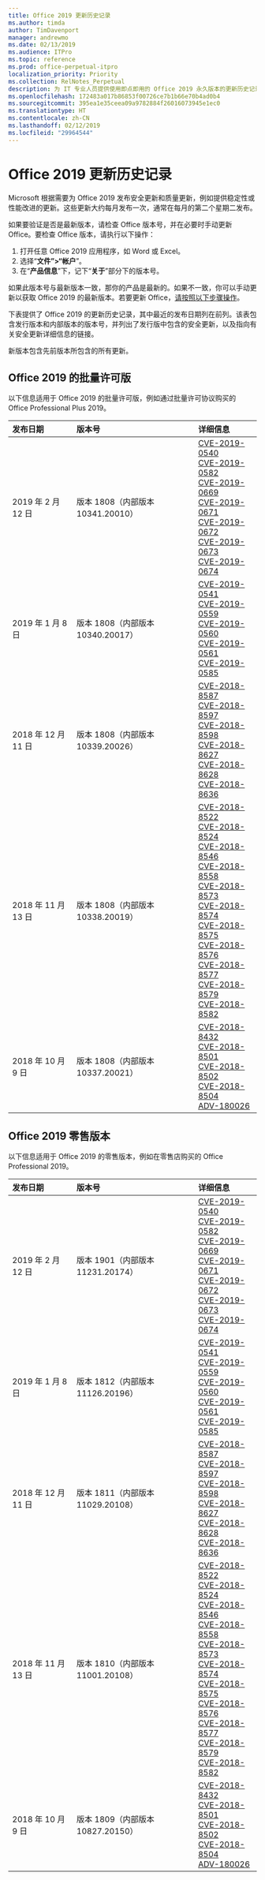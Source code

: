 ```yaml
---
title: Office 2019 更新历史记录
ms.author: timda
author: TimDavenport
manager: andrewmo
ms.date: 02/13/2019
ms.audience: ITPro
ms.topic: reference
ms.prod: office-perpetual-itpro
localization_priority: Priority
ms.collection: RelNotes_Perpetual
description: 为 IT 专业人员提供使用即点即用的 Office 2019 永久版本的更新历史记录
ms.openlocfilehash: 172483a017b86853f00726ce7b1b66e70b4ad0b4
ms.sourcegitcommit: 395ea1e35ceea09a9782884f26016073945e1ec0
ms.translationtype: HT
ms.contentlocale: zh-CN
ms.lasthandoff: 02/12/2019
ms.locfileid: "29964544"
---
```

# <a name="update-history-for-office-2019"></a>Office 2019 更新历史记录

Microsoft 根据需要为 Office 2019 发布安全更新和质量更新，例如提供稳定性或性能改进的更新。这些更新大约每月发布一次，通常在每月的第二个星期二发布。

如果要验证是否是最新版本，请检查 Office 版本号，并在必要时手动更新 Office。要检查 Office 版本，请执行以下操作：

  1.    打开任意 Office 2019 应用程序，如 Word 或 Excel。
  2.    选择“**文件”>“帐户**”。
  3.    在“**产品信息**”下，记下“**关于**”部分下的版本号。

如果此版本号与最新版本一致，那你的产品是最新的。如果不一致，你可以手动更新以获取 Office 2019 的最新版本。若要更新 Office，[请按照以下步骤操作](https://support.office.com/article/2ab296f3-7f03-43a2-8e50-46de917611c5)。


下表提供了 Office 2019 的更新历史记录，其中最近的发布日期列在前列。该表包含发行版本和内部版本的版本号，并列出了发行版中包含的安全更新，以及指向有关安全更新详细信息的链接。

新版本包含先前版本所包含的所有更新。

## <a name="volume-licensed-versions-of-office-2019"></a>Office 2019 的批量许可版
以下信息适用于 Office 2019 的批量许可版，例如通过批量许可协议购买的 Office Professional Plus 2019。

|**发布日期**|**版本号**|**详细信息**|
|:-----|:-----|:-----|
|2019 年 2 月 12 日   |版本 1808（内部版本 10341.20010）  |[CVE-2019-0540](https://portal.msrc.microsoft.com/zh-CN/security-guidance/advisory/CVE-2019-0540) <br/> [CVE-2019-0582](https://portal.msrc.microsoft.com/zh-CN/security-guidance/advisory/CVE-2019-0582) <br/> [CVE-2019-0669](https://portal.msrc.microsoft.com/zh-CN/security-guidance/advisory/CVE-2019-0669) <br/> [CVE-2019-0671](https://portal.msrc.microsoft.com/zh-CN/security-guidance/advisory/CVE-2019-0671) <br/> [CVE-2019-0672](https://portal.msrc.microsoft.com/zh-CN/security-guidance/advisory/CVE-2019-0672) <br/> [CVE-2019-0673](https://portal.msrc.microsoft.com/zh-CN/security-guidance/advisory/CVE-2019-0673) <br/> [CVE-2019-0674](https://portal.msrc.microsoft.com/zh-CN/security-guidance/advisory/CVE-2019-0674) <br/> |
|2019 年 1 月 8 日   |版本 1808（内部版本 10340.20017）  |[CVE-2019-0541](https://portal.msrc.microsoft.com/zh-CN/security-guidance/advisory/CVE-2019-0541) <br/> [CVE-2019-0559](https://portal.msrc.microsoft.com/zh-CN/security-guidance/advisory/CVE-2019-0559) <br/> [CVE-2019-0560](https://portal.msrc.microsoft.com/zh-CN/security-guidance/advisory/CVE-2019-0560) <br/> [CVE-2019-0561](https://portal.msrc.microsoft.com/zh-CN/security-guidance/advisory/CVE-2019-0561) <br/> [CVE-2019-0585](https://portal.msrc.microsoft.com/zh-CN/security-guidance/advisory/CVE-2019-0585) <br/> |
|2018 年 12 月 11 日   |版本 1808（内部版本 10339.20026）  |[CVE-2018-8587](https://portal.msrc.microsoft.com/zh-CN/security-guidance/advisory/CVE-2018-8587) <br/> [CVE-2018-8597](https://portal.msrc.microsoft.com/zh-CN/security-guidance/advisory/CVE-2018-8597) <br/> [CVE-2018-8598](https://portal.msrc.microsoft.com/zh-CN/security-guidance/advisory/CVE-2018-8598) <br/> [CVE-2018-8627](https://portal.msrc.microsoft.com/zh-CN/security-guidance/advisory/CVE-2018-8627) <br/> [CVE-2018-8628](https://portal.msrc.microsoft.com/zh-CN/security-guidance/advisory/CVE-2018-8628) <br/> [CVE-2018-8636](https://portal.msrc.microsoft.com/zh-CN/security-guidance/advisory/CVE-2018-8636) <br/>|
|2018 年 11 月 13 日   |版本 1808（内部版本 10338.20019）  |[CVE-2018-8522](https://portal.msrc.microsoft.com/zh-CN/security-guidance/advisory/CVE-2018-8522) <br/> [CVE-2018-8524](https://portal.msrc.microsoft.com/zh-CN/security-guidance/advisory/CVE-2018-8524) <br/> [CVE-2018-8546](https://portal.msrc.microsoft.com/zh-CN/security-guidance/advisory/CVE-2018-8546) <br/> [CVE-2018-8558](https://portal.msrc.microsoft.com/zh-CN/security-guidance/advisory/CVE-2018-8558) <br/> [CVE-2018-8573](https://portal.msrc.microsoft.com/zh-CN/security-guidance/advisory/CVE-2018-8573) <br/> [CVE-2018-8574](https://portal.msrc.microsoft.com/zh-CN/security-guidance/advisory/CVE-2018-8574) <br/> [CVE-2018-8575](https://portal.msrc.microsoft.com/zh-CN/security-guidance/advisory/CVE-2018-8575) <br/> [CVE-2018-8576](https://portal.msrc.microsoft.com/zh-CN/security-guidance/advisory/CVE-2018-8576) <br/> [CVE-2018-8577](https://portal.msrc.microsoft.com/zh-CN/security-guidance/advisory/CVE-2018-8577) <br/> [CVE-2018-8579](https://portal.msrc.microsoft.com/zh-CN/security-guidance/advisory/CVE-2018-8579) <br/> [CVE-2018-8582](https://portal.msrc.microsoft.com/zh-CN/security-guidance/advisory/CVE-2018-8582) <br/>|
|2018 年 10 月 9 日   |版本 1808（内部版本 10337.20021）  |[CVE-2018-8432](https://portal.msrc.microsoft.com/zh-CN/security-guidance/advisory/CVE-2018-8432) <br/> [CVE-2018-8501](https://portal.msrc.microsoft.com/zh-CN/security-guidance/advisory/CVE-2018-8501) <br/> [CVE-2018-8502](https://portal.msrc.microsoft.com/zh-CN/security-guidance/advisory/CVE-2018-8502) <br/> [CVE-2018-8504](https://portal.msrc.microsoft.com/zh-CN/security-guidance/advisory/CVE-2018-8504) <br/> [ADV-180026](https://portal.msrc.microsoft.com/zh-CN/security-guidance/advisory/ADV180026) <br/>|

## <a name="retail-versions-of-office-2019"></a>Office 2019 零售版本
以下信息适用于 Office 2019 的零售版本，例如在零售店购买的 Office Professional 2019。

|**发布日期**|**版本号**|**详细信息**|
|:-----|:-----|:-----|
|2019 年 2 月 12 日   |版本 1901（内部版本 11231.20174）  |[CVE-2019-0540](https://portal.msrc.microsoft.com/zh-CN/security-guidance/advisory/CVE-2019-0540) <br/> [CVE-2019-0582](https://portal.msrc.microsoft.com/zh-CN/security-guidance/advisory/CVE-2019-0582) <br/> [CVE-2019-0669](https://portal.msrc.microsoft.com/zh-CN/security-guidance/advisory/CVE-2019-0669) <br/> [CVE-2019-0671](https://portal.msrc.microsoft.com/zh-CN/security-guidance/advisory/CVE-2019-0671) <br/> [CVE-2019-0672](https://portal.msrc.microsoft.com/zh-CN/security-guidance/advisory/CVE-2019-0672) <br/> [CVE-2019-0673](https://portal.msrc.microsoft.com/zh-CN/security-guidance/advisory/CVE-2019-0673) <br/> [CVE-2019-0674](https://portal.msrc.microsoft.com/zh-CN/security-guidance/advisory/CVE-2019-0674) <br/> |
|2019 年 1 月 8 日   |版本 1812（内部版本 11126.20196）  |[CVE-2019-0541](https://portal.msrc.microsoft.com/zh-CN/security-guidance/advisory/CVE-2019-0541) <br/> [CVE-2019-0559](https://portal.msrc.microsoft.com/zh-CN/security-guidance/advisory/CVE-2019-0559) <br/> [CVE-2019-0560](https://portal.msrc.microsoft.com/zh-CN/security-guidance/advisory/CVE-2019-0560) <br/> [CVE-2019-0561](https://portal.msrc.microsoft.com/zh-CN/security-guidance/advisory/CVE-2019-0561) <br/> [CVE-2019-0585](https://portal.msrc.microsoft.com/zh-CN/security-guidance/advisory/CVE-2019-0585) <br/> |
|2018 年 12 月 11 日   |版本 1811（内部版本 11029.20108）  |[CVE-2018-8587](https://portal.msrc.microsoft.com/zh-CN/security-guidance/advisory/CVE-2018-8587) <br/> [CVE-2018-8597](https://portal.msrc.microsoft.com/zh-CN/security-guidance/advisory/CVE-2018-8597) <br/> [CVE-2018-8598](https://portal.msrc.microsoft.com/zh-CN/security-guidance/advisory/CVE-2018-8598) <br/> [CVE-2018-8627](https://portal.msrc.microsoft.com/zh-CN/security-guidance/advisory/CVE-2018-8627) <br/> [CVE-2018-8628](https://portal.msrc.microsoft.com/zh-CN/security-guidance/advisory/CVE-2018-8628) <br/> [CVE-2018-8636](https://portal.msrc.microsoft.com/zh-CN/security-guidance/advisory/CVE-2018-8636) <br/>|
|2018 年 11 月 13 日   |版本 1810（内部版本 11001.20108）  |[CVE-2018-8522](https://portal.msrc.microsoft.com/zh-CN/security-guidance/advisory/CVE-2018-8522) <br/> [CVE-2018-8524](https://portal.msrc.microsoft.com/zh-CN/security-guidance/advisory/CVE-2018-8524) <br/> [CVE-2018-8546](https://portal.msrc.microsoft.com/zh-CN/security-guidance/advisory/CVE-2018-8546) <br/> [CVE-2018-8558](https://portal.msrc.microsoft.com/zh-CN/security-guidance/advisory/CVE-2018-8558) <br/> [CVE-2018-8573](https://portal.msrc.microsoft.com/zh-CN/security-guidance/advisory/CVE-2018-8573) <br/> [CVE-2018-8574](https://portal.msrc.microsoft.com/zh-CN/security-guidance/advisory/CVE-2018-8574) <br/> [CVE-2018-8575](https://portal.msrc.microsoft.com/zh-CN/security-guidance/advisory/CVE-2018-8575) <br/> [CVE-2018-8576](https://portal.msrc.microsoft.com/zh-CN/security-guidance/advisory/CVE-2018-8576) <br/> [CVE-2018-8577](https://portal.msrc.microsoft.com/zh-CN/security-guidance/advisory/CVE-2018-8577) <br/> [CVE-2018-8579](https://portal.msrc.microsoft.com/zh-CN/security-guidance/advisory/CVE-2018-8579) <br/> [CVE-2018-8582](https://portal.msrc.microsoft.com/zh-CN/security-guidance/advisory/CVE-2018-8582) <br/>|
|2018 年 10 月 9 日   |版本 1809（内部版本 10827.20150）  |[CVE-2018-8432](https://portal.msrc.microsoft.com/zh-CN/security-guidance/advisory/CVE-2018-8432) <br/> [CVE-2018-8501](https://portal.msrc.microsoft.com/zh-CN/security-guidance/advisory/CVE-2018-8501) <br/> [CVE-2018-8502](https://portal.msrc.microsoft.com/zh-CN/security-guidance/advisory/CVE-2018-8502) <br/> [CVE-2018-8504](https://portal.msrc.microsoft.com/zh-CN/security-guidance/advisory/CVE-2018-8504) <br/> [ADV-180026](https://portal.msrc.microsoft.com/zh-CN/security-guidance/advisory/ADV180026) <br/>|
